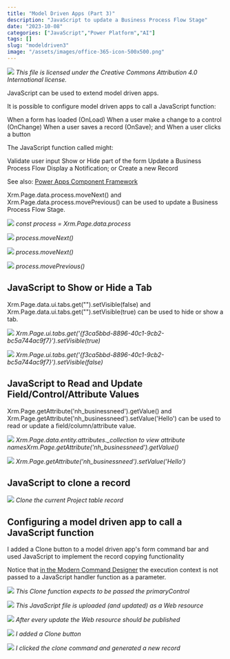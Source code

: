 ```yaml
---
title: "Model Driven Apps (Part 3)"
description: "JavaScript to update a Business Process Flow Stage"
date: "2023-10-08"
categories: ["JavaScript","Power Platform","AI"]
tags: []
slug: "modeldriven3"
image: "/assets/images/office-365-icon-500x500.png"
---
```


![](/assets/images/modeldriven3/office-365-icon-500x500.png)
*This file is licensed under the Creative Commons Attribution 4.0 International license.*


JavaScript can be used to extend model driven apps.

It is possible to configure model driven apps to call a JavaScript function:

When a form has loaded (OnLoad)
When a user make a change to a control (OnChange)
When a user saves a record (OnSave); and
When a user clicks a button

The JavaScript function called might:

Validate user input
Show or Hide part of the form
Update a Business Process Flow
Display a Notification; or
Create a new Record

See also: [Power Apps Component Framework](componentFramework.html)


Xrm.Page.data.process.moveNext() and Xrm.Page.data.process.movePrevious() can be used to update a Business Process Flow Stage.

![](/assets/images/modeldriven3/screenshot-2023-10-06-at-1.01.56-pm-2136x1053.png)
*const process = Xrm.Page.data.process*

![](/assets/images/modeldriven3/screenshot-2023-10-06-at-1.02.31-pm-2136x1049.png)
*process.moveNext()*

![](/assets/images/modeldriven3/screenshot-2023-10-06-at-1.03.50-pm-2136x1051.png)
*process.moveNext()*

![](/assets/images/modeldriven3/screenshot-2023-10-06-at-1.09.42-pm-2136x1011.png)
*process.movePrevious()*


## JavaScript to Show or Hide a Tab

Xrm.Page.data.ui.tabs.get("<tab name>").setVisible(false) and Xrm.Page.data.ui.tabs.get("<tab name>").setVisible(true) can be used to hide or show a tab.

![](/assets/images/modeldriven3/screenshot-2023-10-06-at-1.48.25-pm-2136x770.png)
*Xrm.Page.ui.tabs.get('{f3ca5bbd-8896-40c1-9cb2-bc5a744ac9f7}').setVisible(true)*

![](/assets/images/modeldriven3/screenshot-2023-10-06-at-1.53.15-pm-2136x596.png)
*Xrm.Page.ui.tabs.get('{f3ca5bbd-8896-40c1-9cb2-bc5a744ac9f7}').setVisible(false)*


## JavaScript to Read and Update Field/Control/Attribute Values

Xrm.Page.getAttribute('nh_businessneed').getValue() and Xrm.Page.getAttribute('nh_businessneed').setValue('Hello') can be used to read or update a field/column/attribute value.

![](/assets/images/modeldriven3/screenshot-2023-10-06-at-2.40.25-pm-2136x729.png)
*Xrm.Page.data.entity.attributes._collection to view attribute namesXrm.Page.getAttribute('nh_businessneed').getValue()*

![](/assets/images/modeldriven3/screenshot-2023-10-06-at-2.41.43-pm-2136x764.png)
*Xrm.Page.getAttribute('nh_businessneed').setValue('Hello')*


## JavaScript to clone a record

![](/assets/images/modeldriven3/screenshot-2023-10-08-at-7.39.02-pm-2136x647.png)
*Clone the current Project table record*


## Configuring a model driven app to call a JavaScript function

I added a Clone button to a model driven app's form command bar and used JavaScript to implement the record copying functionality

Notice that [in the Modern Command Designer](https://venkatasubbaraopolisetty.com/2022/12/31/back-to-basics-69-usage-of-parameters-from-modern-command-designer-in-dynamics-crm/) the execution context is not passed to a JavaScript handler function as a parameter.

![](/assets/images/modeldriven3/screenshot-2023-10-09-at-11.46.53-am-1471x582.png)
*This Clone function expects to be passed the primaryControl*

![](/assets/images/modeldriven3/screenshot-2023-10-09-at-11.48.07-am-1471x760.png)
*This JavaScript file is uploaded (and updated) as a Web resource*

![](/assets/images/modeldriven3/screenshot-2023-10-09-at-11.50.04-am-1471x569.png)
*After every update the Web resource should be published*

![](/assets/images/modeldriven3/screenshot-2023-10-09-at-11.50.42-am-1471x759.png)
*I added a Clone button*

![](/assets/images/modeldriven3/screenshot-2023-10-09-at-12.20.39-pm-2136x1079.png)
*I clicked the clone command and generated a new record*